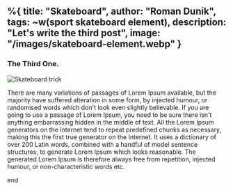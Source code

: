 %{
  title: "Skateboard",
  author: "Roman Dunik",
  tags: ~w(sport skateboard element),
  description: "Let's write the third post",
  image: "/images/skateboard-element.webp"
}
---

### The Third One.

![Skateboard trick](/images/trick-1.webp "Skateboard trick.")

There are many variations of passages of Lorem Ipsum available, but the majority have suffered alteration in some form, by injected humour, or randomised words which don't look even slightly believable. If you are going to use a passage of Lorem Ipsum, you need to be sure there isn't anything embarrassing hidden in the middle of text. All the Lorem Ipsum generators on the Internet tend to repeat predefined chunks as necessary, making this the first true generator on the Internet. It uses a dictionary of over 200 Latin words, combined with a handful of model sentence structures, to generate Lorem Ipsum which looks reasonable. The generated Lorem Ipsum is therefore always free from repetition, injected humour, or non-characteristic words etc.

end
```


